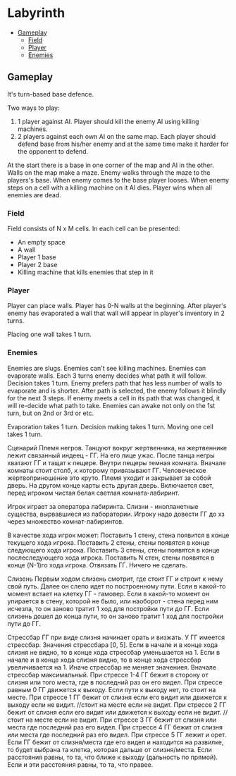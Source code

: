 # Labyrinth #

* [Gameplay](#gameplay)
    * [Field](#field)
    * [Player](#player)
    * [Enemies](#enemies)

<h2 id="gameplay">Gameplay</h2>

It's turn-based base defence.

Two ways to play:
1.	1 player against AI. Player should kill the enemy AI using killing machines.
2.	2 players against each own AI on the same map. Each player should defend base from his/her enemy and at the same time make it harder for the opponent to defend.

At the start there is a base in one corner of the map and AI in the other. Walls on the map make a maze.
Enemy walks through the maze to the players's base. When enemy comes to the base player looses. When enemy steps on a cell with a killing machine on it AI dies.
Player wins when all enemies are dead.

<h3 id="field">Field</h3>

Field consists of N x M cells. In each cell can be presented:
* An empty space
* A wall
* Player 1 base
* Player 2 base
* Killing machine that kills enemies that step in it

<h3 id="player">Player</h3>

Player can place walls. Player has 0-N walls at the beginning. After player's enemy has evaporated a wall that wall will appear in player's inventory in 2 turns.

Placing one wall takes 1 turn.

<h3 id="enemies">Enemies</h3>

Enemies are slugs. Enemies can't see killing machines. Enemies can evaporate walls. Each 3 turns enemy decides what path it will follow. Decision takes 1 turn. Enemy prefers path that has less number of walls to evaporate and is shorter.
After path is selected, the enemy follows it blindly for the next 3 steps. If enemy meets a cell in its path that was changed, it will re-decide what path to take.
Enemies can awake not only on the 1st turn, but on 2nd or 3rd or etc.

Evaporation takes 1 turn.
Decision making takes 1 turn.
Moving one cell takes 1 turn.

Сценарий
Племя негров.
Танцуют вокруг жертвенника, на жертвеннике лежит связанный индеец - ГГ. На его лице ужас.
После танца негры хватают ГГ и тащат к пещере.
Внутри пещеры темная комната. Вначале комнаты стоит столб, к которому привязывают ГГ. Человеческое жертвоприношение это круто.
Племя уходит и закрывает за собой дверь. На другом конце карты есть другая дверь.
Включается свет, перед игроком чистая белая светлая комната-лабиринт.

Игрок играет за оператора лабиринта. Слизни - инопланетные существа, вырвавшиеся из лаборатории.
Игроку надо довести ГГ до хз через множество комнат-лабиринтов.

В качестве хода игрок может:
Поставить 1 стену, стена появится в конце текущего хода игрока.
Поставить 2 стены, стены появятся в конце следующего хода игрока.
Поставить 3 стены, стены появятся в конце послеследующего хода игрока.
Поставить N стен,  стены появятся в конце (N-1)го хода игрока.
Отвязать ГГ.
Ничего не сделать.

Слизень
Первым ходом слизень смотрит, где стоит ГГ и строит к нему свой путь.
Далее он слепо идет по построенному пути.
Если в какой-то момент встает на клетку ГГ - гамовер.
Если в какой-то момент он упирается в стену, которой не было, или наоборот - стена перед ним исчезла, то он заново тратит 1 ход для постройки пути до ГГ.
Если слизень дошел до конца пути, то он заново тратит 1 ход для постройки пути до ГГ.

Стрессбар
ГГ при виде слизня начинает орать и визжать.
У ГГ имеется стрессбар. Значения стрессбара [0, 5].
Если в начале и в конце хода слизня не видно, то в конце хода стрессбар уменьшается на 1.
Если в начале и в конце хода слизня видно,    то в конце хода стрессбар увеличивается на 1.
Иначе стрессбар не меняет значениея.
Вначале стрессбар максимальный.
При стрессе 1-4 ГГ бежит в сторону от слизня или того места, где в последний раз он его видел.
При стрессе равным 0 ГГ движется к выходу. Если пути к выходу нет, то стоит на месте.
При стрессе 1 ГГ бежит от слизня если его видит или движется к выходу если не видит. //стоит на месте если не видит.
При стрессе 2 ГГ бежит от слизня если его видит или движется к выходу если не видит. //стоит на месте если не видит.
При стрессе 3 ГГ бежит от слизня или места где последний раз его видел.
При стрессе 4 ГГ бежит от слизня или места где последний раз его видел.
При стрессе 5 ГГ лежит и орет.
Если ГГ бежит от слизня/места где его видел и находится на развилке, то будет выбрана та клетка, которая дальше от слизня/места.
Если расстояния равны, то та, что ближе к выходу (дальность по прямой). Если и эти расстояния равны, то та, что правее.